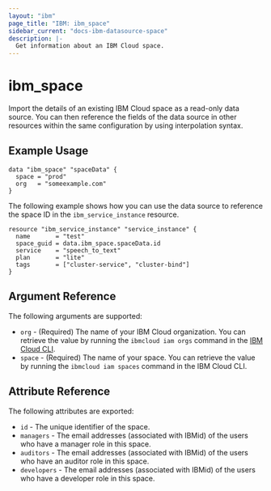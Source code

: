 ```yaml
---
layout: "ibm"
page_title: "IBM: ibm_space"
sidebar_current: "docs-ibm-datasource-space"
description: |-
  Get information about an IBM Cloud space.
---
```


# ibm\_space

Import the details of an existing IBM Cloud space as a read-only data source. You can then reference the fields of the data source in other resources within the same configuration by using interpolation syntax.

## Example Usage

```hcl
data "ibm_space" "spaceData" {
  space = "prod"
  org   = "someexample.com"
}
```

The following example shows how you can use the data source to reference the space ID in the `ibm_service_instance` resource.

```hcl
resource "ibm_service_instance" "service_instance" {
  name       = "test"
  space_guid = data.ibm_space.spaceData.id
  service    = "speech_to_text"
  plan       = "lite"
  tags       = ["cluster-service", "cluster-bind"]
}
```

## Argument Reference

The following arguments are supported:

* `org` - (Required) The name of your IBM Cloud organization. You can retrieve the value by running the `ibmcloud iam orgs` command in the [IBM Cloud CLI](https://cloud.ibm.com/docs/cli?topic=cloud-cli-getting-started).
* `space` - (Required) The name of your space. You can retrieve the value by running the `ibmcloud iam spaces` command in the IBM Cloud CLI.

## Attribute Reference

The following attributes are exported:

* `id` - The unique identifier of the space.  
* `managers` - The email addresses (associated with IBMid) of the users who have a manager role in this space.
* `auditors` - The email addresses (associated with IBMid) of the users who have an auditor role in this space.
* `developers` - The email addresses (associated with IBMid) of the users who have a developer role in this space.
